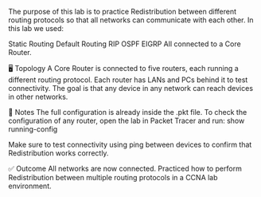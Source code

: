 The purpose of this lab is to practice Redistribution between different routing protocols so that all networks can communicate with each other.
In this lab we used:

Static Routing
Default Routing
RIP
OSPF
EIGRP
All connected to a Core Router.

🖥️ Topology
A Core Router is connected to five routers, each running a different routing protocol.
Each router has LANs and PCs behind it to test connectivity.
The goal is that any device in any network can reach devices in other networks.

📑 Notes
The full configuration is already inside the .pkt file.
To check the configuration of any router, open the lab in Packet Tracer and run:
show running-config

Make sure to test connectivity using ping between devices to confirm that Redistribution works correctly.

✅ Outcome
All networks are now connected.
Practiced how to perform Redistribution between multiple routing protocols in a CCNA lab environment.
